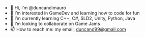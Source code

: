 - 👋 Hi, I’m @duncandimauro
- 👀 I’m interested in GameDev and learning how to code for fun
- 🌱 I’m currently learning C++, C#, SLD2, Unity, Python, Java
- 💞️ I’m looking to collaborate on Game Jams
- 📫 How to reach me: my email, duncand99@gmail.com

<!---
duncandimauro/duncandimauro is a ✨ special ✨ repository because its `README.md` (this file) appears on your GitHub profile.
You can click the Preview link to take a look at your changes.
--->
